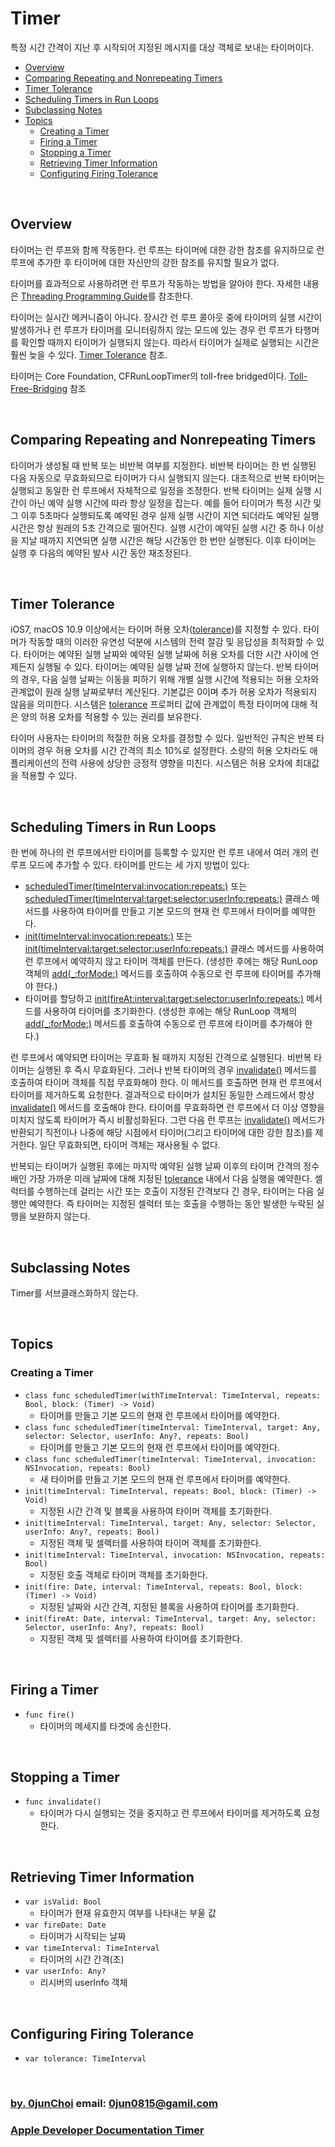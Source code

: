 # Timer
특정 시간 간격이 지난 후 시작되어 지정된 메시지를 대상 객체로 보내는 타이머이다.


* [Overview](#overview)
* [Comparing Repeating and Nonrepeating Timers](#comparing-repeating-and-nonrepeating-timers)
* [Timer Tolerance](#timer-tolerance)
* [Scheduling Timers in Run Loops](#scheduling-timers-in-run-loops)
* [Subclassing Notes](#subclassing-notes)
* [Topics](#topics)
    * [Creating a Timer](#creating-a-timer)
    * [Firing a Timer](#firing-a-timer)
    * [Stopping a Timer](다)
    * [Retrieving Timer Information](#retrieving-timer-information)
    * [Configuring Firing Tolerance](#configuring-firing-tolerance)


&nbsp;      
## Overview
타이머는 런 루프와 함께 작동한다. 런 루프는 타이머에 대한 강한 참조를 유지하므로 런 루프에 추가한 후 타이머에 대한 자신만의 강한 참조를 유지할 필요가 없다.


타이머를 효과적으로 사용하려면 런 루프가 작동하는 방법을 알아야 한다. 자세한 내용은 [Threading Programming Guide](https://developer.apple.com/library/content/documentation/Cocoa/Conceptual/Multithreading/Introduction/Introduction.html#//apple_ref/doc/uid/10000057i)를 참조한다.


타이머는 실시간 메커니즘이 아니다. 장시간 런 루프 콜아웃 중에 타이머의 실행 시간이 발생하거나 런 루프가 타이머를 모니터링하지 않는 모드에 있는 경우 런 루프가 타행머를 확인할 때까지 타이머가 실행되지 않는다. 따라서 타이머가 실제로 실행되는 시간은 훨씬 늦을 수 있다. [Timer Tolerance](#timer-tolerance) 참조.


타이머는 Core Foundation, CFRunLoopTimer의 toll-free bridged이다. [Toll-Free-Bridging](https://developer.apple.com/library/content/documentation/General/Conceptual/CocoaEncyclopedia/Toll-FreeBridgin/Toll-FreeBridgin.html#//apple_ref/doc/uid/TP40010810-CH2) 참조


&nbsp;      
## Comparing Repeating and Nonrepeating Timers
타이머가 생성될 때 반복 또는 비반복 여부를 지정한다. 비반복 타이머는 한 번 실행된 다음 자동으로 무효화되므로 타이머가 다시 실행되지 않는다. 대조적으로 반복 타이머는 실행되고 동일한 런 루프에서 자체적으로 일정을 조정한다. 반복 타이머는 실제 실행 시간이 아닌 예약 실행 시간에 따라 항상 일정을 잡는다. 예를 들어 타이머가 특정 시간 및 그 이후 5초마다 실행되도록 예약된 경우 실제 실행 시간이 지연 되더라도 예약된 실행 시간은 항상 원래의 5초 간격으로 떨어진다. 실행 시간이 예약된 실행 시간 중 하나 이상을 지날 때까지 지연되면 실행 시간은 해당 시간동안 한 번만 실행된다. 이후 타이머는 실행 후 다음의 예약된 발사 시간 동안 재조정된다.


&nbsp;      
## Timer Tolerance
iOS7, macOS 10.9 이상에서는 타이머 허용 오차([tolerance](#configuring-firing-tolerance))를 지정할 수 있다. 타이머가 작동할 때의 이러한 유연성 덕분에 시스템의 전력 절감 및 응답성을 최적화할 수 있다. 타이머는 예약된 실행 날짜와 예약된 실행 날짜에 허용 오차를 더한 시간 사이에 언제든지 실행될 수 있다. 타이머는 예약된 실행 날짜 전에 실행하지 않는다. 반복 타이머의 경우, 다음 실행 날짜는 이동을 피하기 위해 개별 실행 시간에 적용되는 허용 오차와 관계없이 원래 실행 날짜로부터 계산된다. 기본값은 0이며 추가 허용 오차가 적용되지 않음을 의미한다. 시스템은 [tolerance](#configuring-firing-tolerance) 프로퍼티 값에 관계없이 특정 타이머에 대해 적은 양의 허용 오차를 적용할 수 있는 권리를 보유한다.


타이머 사용자는 타이머의 적절한 허용 오차를 결정할 수 있다. 일반적인 규칙은 반복 타이머의 경우 허용 오차를 시간 간격의 최소 10%로 설정한다. 소량의 허용 오차라도 애플리케이션의 전력 사용에 상당한 긍정적 영향을 미친다. 시스템은 허용 오차에 최대값을 적용할 수 있다.


&nbsp;      
## Scheduling Timers in Run Loops
한 번에 하나의 런 루프에서만 타이머를 등록할 수 있지만 런 루프 내에서 여러 개의 런 루프 모드에 추가할 수 있다. 타이머를 만드는 세 가지 방법이 있다:


* [scheduledTimer(timeInterval:invocation:repeats:)](#creating-a-timer) 또는 [scheduledTimer(timeInterval:target:selector:userInfo:repeats:)](#creating-a-timer) 클래스 메서드를 사용하여 타이머를 만들고 기본 모드의 현재 런 루프에서 타이머를 예약한다.
* [init(timeInterval:invocation:repeats:)](#creating-a-timer) 또는 [init(timeInterval:target:selector:userInfo:repeats:)](#creating-a-timer) 클래스 메서드를 사용하여 런 루프에서 예약하지 않고 타이머 객체를 만든다. (생성한 후에는 해당 RunLoop 객체의 [add(_:forMode:)](https://developer.apple.com/documentation/foundation/runloop/1418468-add) 메서드를 호출하여 수동으로 런 루프에 타이머를 추가해야 한다.) 
* 타이머를 할당하고 [init(fireAt:interval:target:selector:userInfo:repeats:)](#creating-a-timer) 메서드를 사용하여 타이머를 초기화한다. (생성한 후에는 해당 RunLoop 객체의 [add(_:forMode:)](https://developer.apple.com/documentation/foundation/runloop/1418468-add) 메서드를 호출하여 수동으로 런 루프에 타이머를 추가해야 한다.) 


런 루프에서 예약되면 타이머는 무효화 될 때까지 지정된 간격으로 실행된다. 비반복 타이머는 실행된 후 즉시 무효화된다. 그러나 반복 타이머의 경우 [invalidate()](#stopping-a-timer) 메서드를 호출하여 타이머 객체를 직접 무효화해야 한다. 이 메서드를 호출하면 현재 런 루프에서 타이머를 제거하도록 요청한다. 결과적으로 타이머가 설치된 동일한 스레드에서 항상 [invalidate()](#stopping-a-timer) 메서드를 호출해야 한다. 타이머를 무효화하면 런 루프에서 더 이상 영향을 미치지 않도록 타이머가 즉시 비활성화된다. 그런 다음 런 루프는 [invalidate()](#stopping-a-timer) 메서드가 반환되기 직전이나 나중에 해당 시점에서 타이머(그리고 타이머에 대한 강한 참조)를 제거한다. 일단 무효화되면, 타이머 객체는 재사용될 수 없다.


반복되는 타이머가 실행된 후에는 마지막 예약된 실행 날짜 이후의 타이머 간격의 정수배인 가장 가까운 미래 날짜에 대해 지정된 [tolerance](#configuring-firing-tolerance) 내에서 다음 실행을 예약한다. 셀럭터를 수행하는데 걸리는 시간 또는 호출이 지정된 간격보다 긴 경우, 타이머는 다음 실행만 예약한다. 즉 타이머는 지정된 셀럭터 또는 호출을 수행하는 동안 발생한 누락된 실행을 보완하지 않는다.


&nbsp;      
## Subclassing Notes
Timer를 서브클래스화하지 않는다.


&nbsp;      
## Topics
### Creating a Timer
* `class func scheduledTimer(withTimeInterval: TimeInterval, repeats: Bool, block: (Timer) -> Void)`
    * 타이머를 만들고 기본 모드의 현재 런 루프에서 타이머를 예약한다.
* `class func scheduledTimer(timeInterval: TimeInterval, target: Any, selector: Selector, userInfo: Any?, repeats: Bool)`
    * 타이머를 만들고 기본 모드의 현재 런 루프에서 타이머를 예약한다. 
* `class func scheduledTimer(timeInterval: TimeInterval, invocation: NSInvocation, repeats: Bool)`
    * 새 타이머를 만들고 기본 모드의 현재 런 루프에서 타이머를 예약한다. 
* `init(timeInterval: TimeInterval, repeats: Bool, block: (Timer) -> Void)`
    * 지정된 시간 간격 및 블록을 사용하여 타이머 객체를 초기화한다.
* `init(timeInterval: TimeInterval, target: Any, selector: Selector, userInfo: Any?, repeats: Bool)`
    * 지정된 객체 및 셀렉터를 사용하여 타이머 객체를 초기화한다.
* `init(timeInterval: TimeInterval, invocation: NSInvocation, repeats: Bool)`
    * 지정된 호출 객체로 타이머 객체를 초기화한다.
* `init(fire: Date, interval: TimeInterval, repeats: Bool, block: (Timer) -> Void)`
    * 지정된 날짜와 시간 간격, 지정된 블록을 사용하여 타이머를 초기화한다.
* `init(fireAt: Date, interval: TimeInterval, target: Any, selector: Selector, userInfo: Any?, repeats: Bool)`
    * 지정된 객체 및 셀렉터를 사용하여 타이머를 초기화한다.


&nbsp;
## Firing a Timer
* `func fire()`
    * 타이머의 메세지를 타겟에 송신한다.


&nbsp;
## Stopping a Timer
* `func invalidate()`
    * 타이머가 다시 실행되는 것을 중지하고 런 루프에서 타이머를 제거하도록 요청한다.


&nbsp;    
## Retrieving Timer Information
* `var isValid: Bool`
    * 타이머가 현재 유효한지 여부를 나타내는 부울 값
* `var fireDate: Date`
    * 타이머가 시작되는 날짜
* `var timeInterval: TimeInterval`
    * 타이머의 시간 간격(초)
* `var userInfo: Any?`
    * 리시버의 userInfo 객체


&nbsp;    
## Configuring Firing Tolerance
* `var tolerance: TimeInterval`


&nbsp; 
&nbsp;      
### [by. 0junChoi](https://github.com/0jun0815) email: <0jun0815@gamil.com>
### [Apple Developer Documentation Timer](https://developer.apple.com/documentation/foundation/timer)

